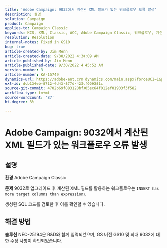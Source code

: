 ```yaml
---
title: 'Adobe Campaign: 9032에서 계산된 XML 필드가 있는 워크플로우 오류 발생'
description: 설명
solution: Campaign
product: Campaign
applies-to: Campaign Classic
keywords: KCS, XML, Classic, ACC, Adobe Campaign Classic, 워크플로우, 계산된 XML 필드, 오류, 9032
resolution: Resolution
internal-notes: Fixed in GS10
bug: true
article-created-by: Jim Menn
article-created-date: 9/30/2022 4:38:09 AM
article-published-by: Jim Menn
article-published-date: 9/30/2022 4:45:52 AM
version-number: 3
article-number: KA-15749
dynamics-url: https://adobe-ent.crm.dynamics.com/main.aspx?forceUCI=1&pagetype=entityrecord&etn=knowledgearticle&id=26d44eae-7940-ed11-9db1-0022480866ad
exl-id: dcb134eb-8712-4d43-877d-425cf669581c
source-git-commit: 4702b69f883128bf305ec64f012ef01903f3f582
workflow-type: tm+mt
source-wordcount: '87'
ht-degree: 3%

---
```


# Adobe Campaign: 9032에서 계산된 XML 필드가 있는 워크플로우 오류 발생

## 설명


<b>환경</b>
Adobe Campaign Classic

<b>문제</b>
9032로 업그레이드 후 계산된 XML 필드를 활용하는 워크플로우는 `INSERT has more target columns than expressions`.

생성된 SQL 코드를 검토한 후 이를 확인할 수 있습니다.




## 해결 방법


<b>솔루션</b>
NEO-25194은 R&amp;D와 함께 입력되었으며, GS 버전 GS10 및 최대 9032에 대한 수정 사항이 확인되었습니다.
